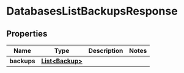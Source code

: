 

# DatabasesListBackupsResponse


## Properties

| Name | Type | Description | Notes |
|------------ | ------------- | ------------- | -------------|
|**backups** | [**List&lt;Backup&gt;**](Backup.md) |  |  |



